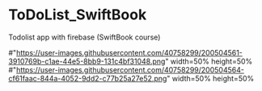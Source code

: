 # ToDoList_SwiftBook
Todolist app with firebase (SwiftBook course)

#"https://user-images.githubusercontent.com/40758299/200504561-3910769b-c1ae-44e5-8bb9-131c4bf31048.png" width=50% height=50%
#"https://user-images.githubusercontent.com/40758299/200504564-cf61faac-844a-4052-9dd2-c77b25a27e52.png" width=50% height=50%
  
<head>
	<style>
		.images {
			display: flex;
			flex-wrap: wrap;
			margin: 0 50px;
			padding: 30px;
		}

		.photo {
			max-width: 31.333%;
			padding: 0 10px;
			height: 240px;
		}

		.photo img {
			width: 100%;
			height: 100%;
		}
	</style>
</head>

<body>
	<div class="images">
		<div class="photo">
			<img src="https://user-images.githubusercontent.com/40758299/200504566-cf8ce8e1-973d-4a39-855c-a07d19c0f706.png" width=50% height=50% alt="photo" />
		</div>

		<div class="photo">
			<img src="https://user-images.githubusercontent.com/40758299/200504549-814db0f8-6f16-4046-b91b-360dbc8ba217.png" width=50% height=50% alt="photo" />
		</div>
		
		<div class="photo">
			<img src="https://user-images.githubusercontent.com/40758299/200504557-6ef53d07-4697-4e6d-87b6-d63a9d52783d.png" width=50% height=50% alt="photo" />
		</div>
	</div>
</body>
